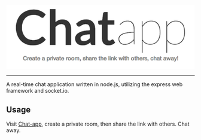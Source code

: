 ![chat-app](/app/assets/images/chat-app.png)

---

A real-time chat application written in node.js, utilizing the express web framework and socket.io.

## Usage

Visit [Chat-app](http://chatr-app.herokuapp.com), create a private room, then share the link with others. Chat away.